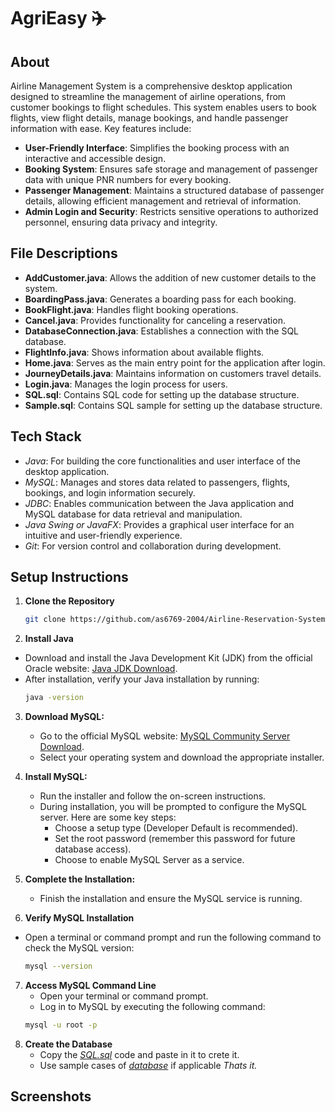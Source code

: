 # AgriEasy ̌✈️

## About
Airline Management System is a comprehensive desktop application designed to streamline the management of airline operations, from customer bookings to flight schedules. This system enables users to book flights, view flight details, manage bookings, and handle passenger information with ease. Key features include:
- **User-Friendly Interface**: Simplifies the booking process with an interactive and accessible design.
- **Booking System**: Ensures safe storage and management of passenger data with unique PNR numbers for every booking.
- **Passenger Management**: Maintains a structured database of passenger details, allowing efficient management and retrieval of information.
- **Admin Login and Security**: Restricts sensitive operations to authorized personnel, ensuring data privacy and integrity.

## File Descriptions
- **AddCustomer.java**: Allows the addition of new customer details to the system.
- **BoardingPass.java**: Generates a boarding pass for each booking.
- **BookFlight.java**: Handles flight booking operations.
- **Cancel.java**: Provides functionality for canceling a reservation.
- **DatabaseConnection.java**: Establishes a connection with the SQL database.
- **FlightInfo.java**: Shows information about available flights.
- **Home.java**: Serves as the main entry point for the application after login.
- **JourneyDetails.java**: Maintains information on customers travel details.
- **Login.java**: Manages the login process for users.
- **SQL.sql**: Contains SQL code for setting up the database structure.
- **Sample.sql**: Contains SQL sample for setting up the database structure.

## Tech Stack
- *Java*: For building the core functionalities and user interface of the desktop application.
- *MySQL*: Manages and stores data related to passengers, flights, bookings, and login information securely.
- *JDBC*: Enables communication between the Java application and MySQL database for data retrieval and manipulation.
- *Java Swing or JavaFX*: Provides a graphical user interface for an intuitive and user-friendly experience.
- *Git*: For version control and collaboration during development.


## Setup Instructions

1. **Clone the Repository**
   ```bash
   git clone https://github.com/as6769-2004/Airline-Reservation-System.git
2. **Install Java**
- Download and install the Java Development Kit (JDK) from the official Oracle website: [Java JDK Download](https://www.oracle.com/java/technologies/javase-jdk11-downloads.html).
- After installation, verify your Java installation by running:
  ```bash
  java -version

3. **Download MySQL:**
   - Go to the official MySQL website: [MySQL Community Server Download](https://dev.mysql.com/downloads/installer/).
   - Select your operating system and download the appropriate installer.

4. **Install MySQL:**
   - Run the installer and follow the on-screen instructions.
   - During installation, you will be prompted to configure the MySQL server. Here are some key steps:
     - Choose a setup type (Developer Default is recommended).
     - Set the root password (remember this password for future database access).
     - Choose to enable MySQL Server as a service.

5. **Complete the Installation:**
   - Finish the installation and ensure the MySQL service is running.

6. **Verify MySQL Installation**
- Open a terminal or command prompt and run the following command to check the MySQL version:
  ```bash
  mysql --version
  
7. **Access MySQL Command Line**
   - Open your terminal or command prompt.
   - Log in to MySQL by executing the following command:
   ```bash
   mysql -u root -p
   
8. **Create the Database**
   - Copy the *[SQL.sql](https://github.com/as6769-2004/Airline-Reservation-System/blob/main/SQL.sql)* code and paste in it to crete it.
   - Use sample cases of *[database]()* if applicable
*Thats it.*

## Screenshots
